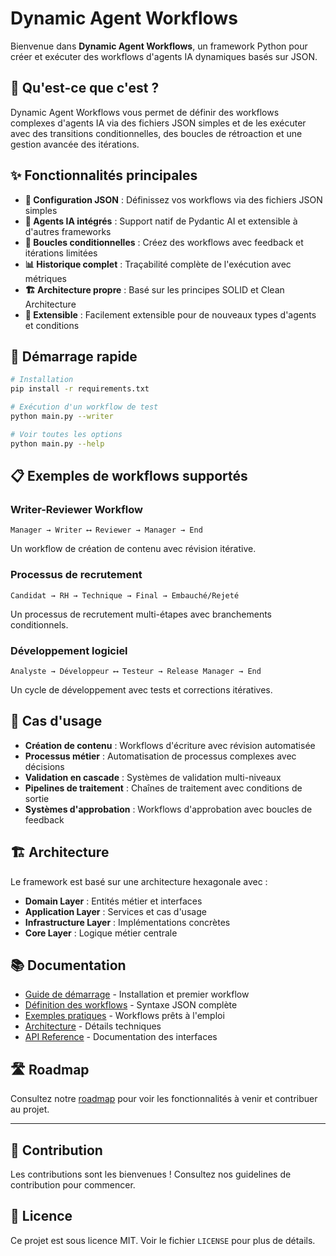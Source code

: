 # Dynamic Agent Workflows

Bienvenue dans **Dynamic Agent Workflows**, un framework Python pour créer et exécuter des workflows d'agents IA dynamiques basés sur JSON.

## 🎯 Qu'est-ce que c'est ?

Dynamic Agent Workflows vous permet de définir des workflows complexes d'agents IA via des fichiers JSON simples et de les exécuter avec des transitions conditionnelles, des boucles de rétroaction et une gestion avancée des itérations.

## ✨ Fonctionnalités principales

- **🔧 Configuration JSON** : Définissez vos workflows via des fichiers JSON simples
- **🤖 Agents IA intégrés** : Support natif de Pydantic AI et extensible à d'autres frameworks
- **🔄 Boucles conditionnelles** : Créez des workflows avec feedback et itérations limitées
- **📊 Historique complet** : Traçabilité complète de l'exécution avec métriques
- **🏗️ Architecture propre** : Basé sur les principes SOLID et Clean Architecture
- **🚀 Extensible** : Facilement extensible pour de nouveaux types d'agents et conditions

## 🚀 Démarrage rapide

```bash
# Installation
pip install -r requirements.txt

# Exécution d'un workflow de test
python main.py --writer

# Voir toutes les options
python main.py --help
```

## 📋 Exemples de workflows supportés

### Writer-Reviewer Workflow
```
Manager → Writer ⟷ Reviewer → Manager → End
```
Un workflow de création de contenu avec révision itérative.

### Processus de recrutement
```
Candidat → RH → Technique → Final → Embauché/Rejeté
```
Un processus de recrutement multi-étapes avec branchements conditionnels.

### Développement logiciel
```
Analyste → Développeur ⟷ Testeur → Release Manager → End
```
Un cycle de développement avec tests et corrections itératives.

## 🎯 Cas d'usage

- **Création de contenu** : Workflows d'écriture avec révision automatisée
- **Processus métier** : Automatisation de processus complexes avec décisions
- **Validation en cascade** : Systèmes de validation multi-niveaux
- **Pipelines de traitement** : Chaînes de traitement avec conditions de sortie
- **Systèmes d'approbation** : Workflows d'approbation avec boucles de feedback

## 🏗️ Architecture

Le framework est basé sur une architecture hexagonale avec :

- **Domain Layer** : Entités métier et interfaces
- **Application Layer** : Services et cas d'usage
- **Infrastructure Layer** : Implémentations concrètes
- **Core Layer** : Logique métier centrale

## 📚 Documentation

- [Guide de démarrage](getting-started/installation.md) - Installation et premier workflow
- [Définition des workflows](workflow-definition/syntax.md) - Syntaxe JSON complète
- [Exemples pratiques](examples/writer-reviewer.md) - Workflows prêts à l'emploi
- [Architecture](architecture/overview.md) - Détails techniques
- [API Reference](api/interfaces.md) - Documentation des interfaces

## 🛣️ Roadmap

Consultez notre [roadmap](roadmap.md) pour voir les fonctionnalités à venir et contribuer au projet.

---

## 🤝 Contribution

Les contributions sont les bienvenues ! Consultez nos guidelines de contribution pour commencer.

## 📄 Licence

Ce projet est sous licence MIT. Voir le fichier `LICENSE` pour plus de détails.
